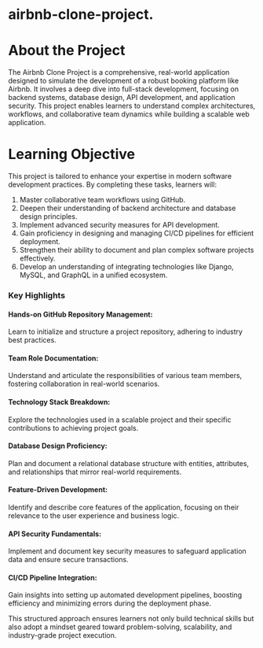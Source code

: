 # airbnb-clone-project.

**<h1>About the Project</h1>**
The Airbnb Clone Project is a comprehensive, real-world application designed to simulate the development of a robust booking platform like Airbnb. It involves a deep dive into full-stack development, focusing on backend systems, database design, API development, and application security. This project enables learners to understand complex architectures, workflows, and collaborative team dynamics while building a scalable web application.

**<h1>Learning Objective</h1>**
This project is tailored to enhance your expertise in modern software development practices. By completing these tasks, learners will:

1. Master collaborative team workflows using GitHub.
2. Deepen their understanding of backend architecture and database design principles.
3. Implement advanced security measures for API development.
4. Gain proficiency in designing and managing CI/CD pipelines for efficient deployment.
5. Strengthen their ability to document and plan complex software projects effectively.
6. Develop an understanding of integrating technologies like Django, MySQL, and GraphQL in a unified ecosystem.

**<h3>Key Highlights</h3>**
**<h4>Hands-on GitHub Repository Management:</h4>**
Learn to initialize and structure a project repository, adhering to industry best practices.

**<h4>Team Role Documentation:</h4>**
Understand and articulate the responsibilities of various team members, fostering collaboration in real-world scenarios.

**<h4>Technology Stack Breakdown:</h4>**
Explore the technologies used in a scalable project and their specific contributions to achieving project goals.

**<h4>Database Design Proficiency:</h4>**
Plan and document a relational database structure with entities, attributes, and relationships that mirror real-world requirements.

**<h4>Feature-Driven Development:</h4>**
Identify and describe core features of the application, focusing on their relevance to the user experience and business logic.

**<h4>API Security Fundamentals:</h4>**
Implement and document key security measures to safeguard application data and ensure secure transactions.

**<h4>CI/CD Pipeline Integration:</h4>**
Gain insights into setting up automated development pipelines, boosting efficiency and minimizing errors during the deployment phase.

This structured approach ensures learners not only build technical skills but also adopt a mindset geared toward problem-solving, scalability, and industry-grade project execution.
